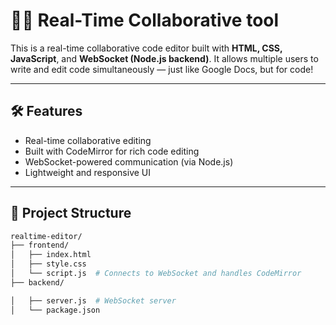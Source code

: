 # 🧑‍💻 Real-Time Collaborative tool

This is a real-time collaborative code editor built with **HTML, CSS, JavaScript**, and **WebSocket (Node.js backend)**. It allows multiple users to write and edit code simultaneously — just like Google Docs, but for code!

----
## 🛠️ Features

- Real-time collaborative editing
- Built with CodeMirror for rich code editing
- WebSocket-powered communication (via Node.js)
- Lightweight and responsive UI

---

## 📁 Project Structure

```bash
realtime-editor/
├── frontend/
│   ├── index.html
│   ├── style.css
│   └── script.js  # Connects to WebSocket and handles CodeMirror
├── backend/

│   ├── server.js  # WebSocket server
│   └── package.json

